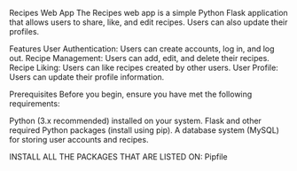 Recipes Web App
The Recipes web app is a simple Python Flask application that allows users to share, like, and edit recipes. Users can also update their profiles.

Features
User Authentication: Users can create accounts, log in, and log out.
Recipe Management: Users can add, edit, and delete their recipes.
Recipe Liking: Users can like recipes created by other users.
User Profile: Users can update their profile information.


Prerequisites
Before you begin, ensure you have met the following requirements:

Python (3.x recommended) installed on your system.
Flask and other required Python packages (install using pip).
A database system (MySQL) for storing user accounts and recipes.

INSTALL ALL THE PACKAGES THAT ARE LISTED ON: Pipfile
